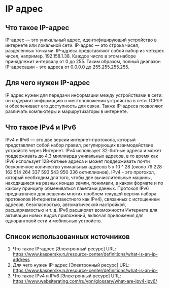 # IP адрес 

## Что такое IP-адрес

IP-адрес — это уникальный адрес, идентифицирующий устройство в интернете или
локальной сети.
IP-адрес — это строка чисел, разделенных точками.
IP-адреса представляют собой набор из четырех чисел, например, 192.158.1.38.
Каждое число в этом наборе принадлежит интервалу от 0 до 255.
Таким образом, полный диапазон IP-адресации - это адреса от 0.0.0.0 до
255.255.255.255.

## Для чего нужен IP-адрес

IP адрес нужен для передачи информации между устройствами в сети:
он содержит информацию о местоположении устройства в сети TCP/IP
и обеспечивает его доступность для связи.
Также IP-адреса позволяют различать компьютеры и маршрутизаторы в интернете.

## Что такое IPv4 и IPv6 

IPv4 и IPv6 — это две версии интернет-протокола, который представляет собой
набор правил, регулирующих взаимодействие устройств через Интернет.
IPv4 использует 32-битные адреса и может поддерживать до 4.3 миллиарда
уникальных адресов, в то время как IPv6 использует 128-битные адреса
и может поддерживать почти бесконечное количество уникальных адресов
5 x 10 ^ 28 (около 79 228 162 514 264 337 593 543 950 336 октиллионов).
IPv4 - это протокол, который необходим для того, чтобы две вычислительные
машины, находящиеся на разных концах земли, понимали,
в каком формате и по какому принципу обмениваться пакетами данных.
Протокол IPv6 предназначен для решения многих проблем текущей версии набора
протоколов Интернета(известного как IPv4), связанных с истощением адресов,
безопасностью, автоматической настройкой, расширяемостью и т. д.
IPv6 расширяет возможности Интернета для активации новых видов приложений, 
включая приложения для одноранговой сети и мобильных устройств.

## Список использованных источников

1. Что такое IP-адрес
[Электронный ресурс] URL:
https://www.kaspersky.ru/resource-center/definitions/what-is-an-ip-address
2. Для чего нужен IP-адрес
[Электронный ресурс] URL:
https://www.kaspersky.ru/resource-center/definitions/what-is-an-ip-
3. Что такое IPv4 и IPv6
[Электронный ресурс] URL:
https://www.websiterating.com/ru/vpn/glossary/what-are-ipv4-ipv6/

